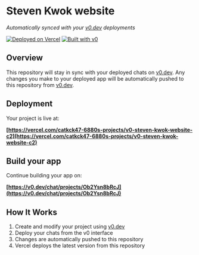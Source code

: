 # Steven Kwok website

*Automatically synced with your [v0.dev](https://v0.dev) deployments*

[![Deployed on Vercel](https://img.shields.io/badge/Deployed%20on-Vercel-black?style=for-the-badge&logo=vercel)](https://vercel.com/catkck47-6880s-projects/v0-steven-kwok-website-c2)
[![Built with v0](https://img.shields.io/badge/Built%20with-v0.dev-black?style=for-the-badge)](https://v0.dev/chat/projects/Ob2Ysn8bRcJ)

## Overview

This repository will stay in sync with your deployed chats on [v0.dev](https://v0.dev).
Any changes you make to your deployed app will be automatically pushed to this repository from [v0.dev](https://v0.dev).

## Deployment

Your project is live at:

**[https://vercel.com/catkck47-6880s-projects/v0-steven-kwok-website-c2](https://vercel.com/catkck47-6880s-projects/v0-steven-kwok-website-c2)**

## Build your app

Continue building your app on:

**[https://v0.dev/chat/projects/Ob2Ysn8bRcJ](https://v0.dev/chat/projects/Ob2Ysn8bRcJ)**

## How It Works

1. Create and modify your project using [v0.dev](https://v0.dev)
2. Deploy your chats from the v0 interface
3. Changes are automatically pushed to this repository
4. Vercel deploys the latest version from this repository